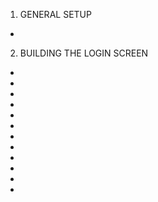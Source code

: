  <!-- THE SPOTIFY BUILD -->

1.  GENERAL SETUP

- <!-- Setup a new project on firebase for hosting, then head to spotify for developers to create a new app... copy the client ID figures after initial setup. Edit settings in spotify and redirect url to localhost/3000 -->

2. BUILDING THE LOGIN SCREEN

- <!-- This will include the spotify logo and a button which redirects users to the actual spotify login page. Spotify will then authorize user and redirect to the clone app... setup a spotify.js file to handle authentication, clientId that was saved, and redirecting. -->

- <!-- In spotify.js, setup some code to handle permissions, as well as a function to get the token from url when users have been redirected back to the localhost -->

- <!-- Install spotify web api with npm i spotify-web-api-js, then import in App.js -->
- <!--  -->
- <!--  -->
- <!--  -->
- <!--  -->
- <!--  -->
- <!--  D397NJ2 -->
- <!-- // 	" BQBqCdJPPzW-PKJhIqWPs062H31HissaEsSga2tPol4qJx6Fdk2PhZ-Kt5VOLmxp6LWnaYZWaO3-aHAU4Uxq407I7eq336vjl_ZpVnFNC-e8iiK7kMu0aZF2IXdevFFT2jKKdM1lZlyVA-ouGpSFcz9p3cMQjdNzZNFU6n6GKGE-qvtzciii",
  // playlists: null,  -->
- <!--  -->
- <!--  -->

<!-- CLIENT ID: c986827b68714f5f9f0a034108f73231 -->
